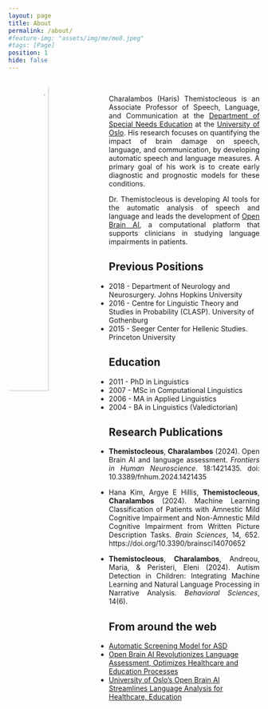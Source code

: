 ```yaml
---
layout: page
title: About
permalink: /about/
#feature-img: "assets/img/me/me8.jpeg"
#tags: [Page]
position: 1
hide: false
---
```


<img style="width: 40%; float: left;border-radius:80%" src="{{base.url}}/assets/img/me/me10.jpeg" alt=" HarisThemistocleous">

<br/>
<p style="text-align:justify">Charalambos (Haris) Themistocleous is an Associate Professor of Speech, Language, and Communication at the <a href="https://www.uv.uio.no/isp/">Department of Special Needs Education</a> at the <a href="http://uio.no">University of Oslo</a>. His research focuses on quantifying the impact of brain damage on speech, language, and communication, by developing automatic speech and language measures. A primary goal of his work is to create early diagnostic and prognostic models for these conditions.</p>

<p style="text-align:justify">Dr. Themistocleous is developing AI tools for the automatic analysis of speech and language and leads the development of <a href="http://openbrainai.com">Open Brain AI</a>, a computational platform that supports clinicians in studying language impairments in patients.</p>
 
## Previous Positions
- 2018 - Department of Neurology and Neurosurgery. Johns Hopkins University
- 2016 - Centre for Linguistic Theory and Studies in Probability (CLASP). University of Gothenburg
- 2015 - Seeger Center for Hellenic Studies. Princeton University

## Education
- 2011 - PhD in Linguistics
- 2007 - MSc in Computational Linguistics
- 2006 - MA in Applied Linguistics
- 2004 - BA in Linguistics (Valedictorian)

## Research Publications
- <p style="text-align: justify;"><strong>Themistocleous</strong>, <strong>Charalambos</strong> (2024). 
                Open Brain AI and language assessment. <i>Frontiers in Human Neuroscience</i>. 18:1421435.
                doi: 10.3389/fnhum.2024.1421435</p>
- <p style="text-align: justify;">Hana Kim, Argye E Hillis, <strong>Themistocleous</strong>, <strong>Charalambos</strong> (2024). Machine Learning Classification of Patients with Amnestic Mild Cognitive Impairment and Non-Amnestic Mild Cognitive Impairment from Written Picture Description Tasks. <i>Brain Sciences</i>, 14, 652. https://doi.org/10.3390/brainsci14070652</p>
- <p style="text-align: justify;"><strong>Themistocleous</strong>, <strong>Charalambos</strong>, Andreou, Maria, & Peristeri, Eleni (2024). Autism Detection in Children: Integrating Machine Learning and Natural Language Processing in Narrative Analysis. <i>Behavioral Sciences</i>, 14(6).</p>

## From around the web
- [Automatic Screening Model for ASD](https://www.uv.uio.no/isp/forskning/publikasjoner/nye-publikasjoner/autism-detection-in-children-integrating-machine-l.html)
- [Open Brain AI Revolutionizes Language Assessment, Optimizes Healthcare and Education Processes](https://quantumzeitgeist.com/open-brain-ai-revolutionizes-language-assessment-optimizes-healthcare-and-education-processes/)
- [University of Oslo’s Open Brain AI Streamlines Language Analysis for Healthcare, Education](https://baserealitytech.com/university-of-oslos-open-brain-ai-streamlines-language-analysis-for-healthcare-education/)

